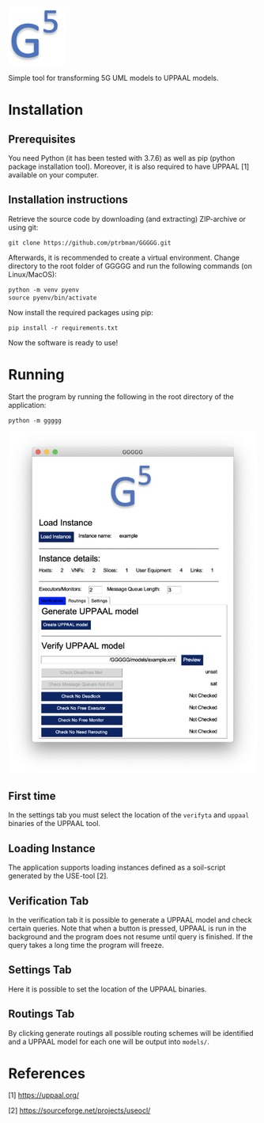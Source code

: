 ![GGGGG](https://raw.githubusercontent.com/ptrbman/ggggg/master/ggggg/resources/logo.png)

Simple tool for transforming 5G UML models to UPPAAL models.

# Installation 

## Prerequisites
You need Python (it has been tested with 3.7.6) as well as pip (python package installation tool). Moreover, it is also required to have UPPAAL [1] available on your computer.

## Installation instructions
Retrieve the source code by downloading (and extracting) ZIP-archive or using git:

```console
git clone https://github.com/ptrbman/GGGGG.git
```

Afterwards, it is recommended to create a virtual environment. Change directory to the root folder of GGGGG and run the following commands (on Linux/MacOS):

```console
python -m venv pyenv
source pyenv/bin/activate
```

Now install the required packages using pip:

```console
pip install -r requirements.txt
```

Now the software is ready to use!

# Running

Start the program by running the following in the root directory of the application:
```console
python -m ggggg
```

![GGGGG Window](https://raw.githubusercontent.com/ptrbman/ggggg/master/ggggg/resources/screenshot.png)

## First time
In the settings tab you must select the location of the `verifyta` and `uppaal` binaries of the UPPAAL tool.

## Loading Instance
The application supports loading instances defined as a soil-script generated by the USE-tool [2]. 

## Verification Tab
In the verification tab it is possible to generate a UPPAAL model and check certain queries. Note that when a button is pressed, UPPAAL is run in the background and the program does not resume until query is finished. If the query takes a long time the program will freeze.

## Settings Tab
Here it is possible to set the location of the UPPAAL binaries.

## Routings Tab
By clicking generate routings all possible routing schemes will be identified and a UPPAAL model for each one will be output into `models/`.

# References
[1] https://uppaal.org/

[2] https://sourceforge.net/projects/useocl/
